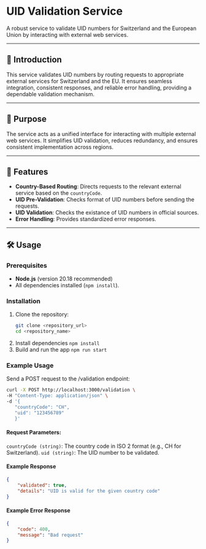 # UID Validation Service

A robust service to validate UID numbers for Switzerland and the European Union by interacting with external web services.

---

## 📖 Introduction
This service validates UID numbers by routing requests to appropriate external services for Switzerland and the EU. It ensures seamless integration, consistent responses, and reliable error handling, providing a dependable validation mechanism.

---

## 🎯 Purpose
The service acts as a unified interface for interacting with multiple external web services. It simplifies UID validation, reduces redundancy, and ensures consistent implementation across regions.

---

## 🚀 Features
- **Country-Based Routing**: Directs requests to the relevant external service based on the `countryCode`.
- **UID Pre-Validation**: Checks format of UID numbers before sending the requests.
- **UID Validation**: Checks the existance of UID numbers in official sources.
- **Error Handling**: Provides standardized error responses.

---

## 🛠️ Usage
### Prerequisites
- **Node.js** (version 20.18 recommended)
- All dependencies installed (`npm install`).

### Installation
1. Clone the repository:
   ```bash
   git clone <repository_url>
   cd <repository_name>
2. Install dependencies
    `npm install`
3. Build and run the app 
      `npm run start`

### Example Usage
Send a POST request to the /validation endpoint:

   ```bash
   curl -X POST http://localhost:3000/validation \
   -H "Content-Type: application/json" \
   -d '{
      "countryCode": "CH",
      "uid": "123456789"
      }'
   ```

#### Request Parameters:

`countryCode (string)`: The country code in ISO 2 format (e.g., CH for Switzerland).
`uid (string)`: The UID number to be validated.

#### Example Response

```json
{
    "validated": true,
    "details": "UID is valid for the given country code"
}
```

#### Example Error Response

```json
{
    "code": 400,
    "message": "Bad request"
}
```